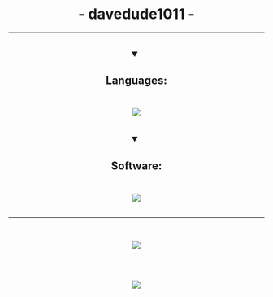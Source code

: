 <h1 align="center">- davedude1011 -</h1>
<hr>
<br>
<details open align="center" style="font-weight: bold; font-size: large">
	<summary><h3>Languages:</h3></summary>
	<br>
	<img src="https://skillicons.dev/icons?i=js,html,css,py&theme=dark">
</details>
<br>
<br>
<details open align="center" style="font-weight: bold; font-size: large">
	<summary><h3>Software:</h3></summary>
	<br>
	<img src="https://skillicons.dev/icons?i=vscode,figma,stackoverflow,discord&theme=dark">
</details>
<br>
<hr>
<br>

<div align="center" style="margin-block: 1em">
        <img src="https://github-readme-stats.vercel.app/api/?username=davedude1011&show_icons=true&hide_border=true&hide_title=false&count_private=true&title_color=74b5f2&text_color=fff0f9&icon_color=74b5f2&bg_color=282A3682&border_radius=20" />
</div>

<br>
<br>

<div align="center" style="margin-block: 1em">
        <a href="https://discord.com/users/881114459752525834">
            <img src="https://lanyard.cnrad.dev/api/881114459752525834?borderRadius=10px&animated=:true&bg=282A3682" />
        </a>
</div>
